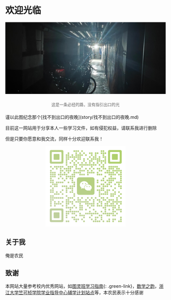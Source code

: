 # 欢迎光临

![网站横幅](img/banner.jpg)
<div style="text-align: center; margin: 20px 0;">
  <p style="color: #666; font-size: 0.9em;">这是一条必经的路，没有指引出口的光</p>
</div>
谨以此图纪念那个[找不到出口的夜晚](story/找不到出口的夜晚.md)

目前这一网站用于分享本人一些学习文件，如有侵犯权益，请联系我进行删除

但是只要你愿意和我交流，同样十分欢迎联系我！
<div style="text-align: center; margin: 5px 0; padding: 0;">
  <img src="img/my_tdcode.png" style="width: 50%; height: auto;">
</div>


## 关于我
俺是农民

## 致谢
本网站大量参考校内优秀网站，如[图灵班学习指南](https://zju-turing.github.io/TuringCourses/){: .green-link}，[数学之韵](https://zju_math.pages.zjusct.io/mathweb/)，[浙江大学竺可桢学院学业指导中心辅学计划站点](https://ckc-agc.bowling233.top/)等，本农民表示十分感谢
